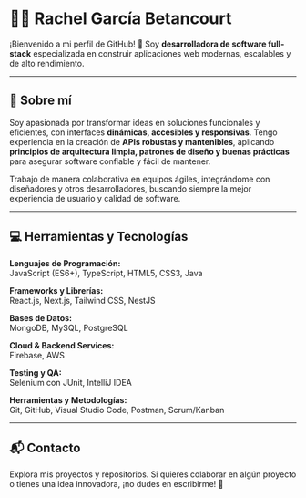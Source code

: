 # 👩‍💻 Rachel García Betancourt  

¡Bienvenido a mi perfil de GitHub! 🚀 Soy **desarrolladora de software full-stack** especializada en construir aplicaciones web modernas, escalables y de alto rendimiento.  

---

## 🌟 Sobre mí

Soy apasionada por transformar ideas en soluciones funcionales y eficientes, con interfaces **dinámicas, accesibles y responsivas**. Tengo experiencia en la creación de **APIs robustas y mantenibles**, aplicando **principios de arquitectura limpia, patrones de diseño y buenas prácticas** para asegurar software confiable y fácil de mantener.  

Trabajo de manera colaborativa en equipos ágiles, integrándome con diseñadores y otros desarrolladores, buscando siempre la mejor experiencia de usuario y calidad de software.

---

## 💻 Herramientas y Tecnologías

**Lenguajes de Programación:**  
JavaScript (ES6+), TypeScript, HTML5, CSS3, Java  

**Frameworks y Librerías:**  
React.js, Next.js, Tailwind CSS, NestJS  

**Bases de Datos:**  
MongoDB, MySQL, PostgreSQL  

**Cloud & Backend Services:**  
Firebase, AWS  

**Testing y QA:**  
Selenium con JUnit, IntelliJ IDEA  

**Herramientas y Metodologías:**  
Git, GitHub, Visual Studio Code, Postman, Scrum/Kanban  

---

## 📬 Contacto

Explora mis proyectos y repositorios. Si quieres colaborar en algún proyecto o tienes una idea innovadora, ¡no dudes en escribirme! 🤝  


